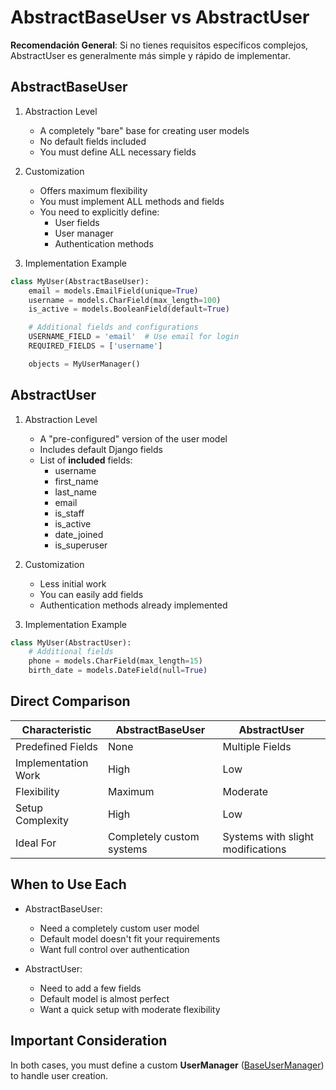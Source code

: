 # AbstractBaseUser vs AbstractUser

**Recomendación General**: Si no tienes requisitos específicos complejos, AbstractUser es generalmente más simple y rápido de implementar.

## AbstractBaseUser

1. Abstraction Level

   * A completely "bare" base for creating user models
   * No default fields included
   * You must define ALL necessary fields

2. Customization

   * Offers maximum flexibility
   * You must implement ALL methods and fields
   * You need to explicitly define:
     * User fields
     * User manager
     * Authentication methods
   
3. Implementation Example

```python
class MyUser(AbstractBaseUser):
    email = models.EmailField(unique=True)
    username = models.CharField(max_length=100)
    is_active = models.BooleanField(default=True)

    # Additional fields and configurations
    USERNAME_FIELD = 'email'  # Use email for login
    REQUIRED_FIELDS = ['username']

    objects = MyUserManager()
```

## AbstractUser

1. Abstraction Level
   * A "pre-configured" version of the user model
   * Includes default Django fields
   * List of **included** fields:
     * username
     * first_name
     * last_name
     * email
     * is_staff
     * is_active
     * date_joined
     * is_superuser 

2. Customization
   * Less initial work
   * You can easily add fields
   * Authentication methods already implemented

3. Implementation Example
```python
class MyUser(AbstractUser):
    # Additional fields
    phone = models.CharField(max_length=15)
    birth_date = models.DateField(null=True)
```

## Direct Comparison

| Characteristic      | AbstractBaseUser          | AbstractUser                      |
| ------------------- | ------------------------- | --------------------------------- |
| Predefined Fields   | None                      | Multiple Fields                   |
| Implementation Work | High                      | Low                               |
| Flexibility         | Maximum                   | Moderate                          |
| Setup Complexity    | High                      | Low                               |
| Ideal For           | Completely custom systems | Systems with slight modifications |

## When to Use Each

   * AbstractBaseUser:

     * Need a completely custom user model
     * Default model doesn't fit your requirements
     * Want full control over authentication

   * AbstractUser:

     * Need to add a few fields
     * Default model is almost perfect
     * Want a quick setup with moderate flexibility



## Important Consideration
In both cases, you must define a custom **UserManager** ([BaseUserManager](BASE_USER_MANAGER.MD)) to handle user creation.